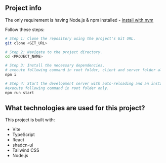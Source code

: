 ## Project info

The only requirement is having Node.js & npm installed - [install with nvm](https://github.com/nvm-sh/nvm#installing-and-updating)

Follow these steps:

```sh
# Step 1: Clone the repository using the project's Git URL.
git clone <GIT_URL>

# Step 2: Navigate to the project directory.
cd <PROJECT_NAME>

# Step 3: Install the necessary dependencies.
# execute following command in root folder, client and server folder also.
npm i

# Step 4: Start the development server with auto-reloading and an instant preview.
#execute following command in root folder only.
npm run start

```

## What technologies are used for this project?

This project is built with:

- Vite
- TypeScript
- React
- shadcn-ui
- Tailwind CSS
- Node.js
